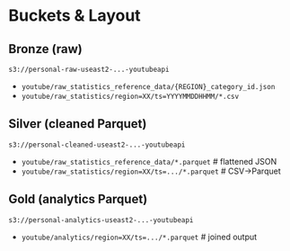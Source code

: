 # Buckets & Layout

## Bronze (raw)
`s3://personal-raw-useast2-...-youtubeapi`
- `youtube/raw_statistics_reference_data/{REGION}_category_id.json`
- `youtube/raw_statistics/region=XX/ts=YYYYMMDDHHMM/*.csv`

## Silver (cleaned Parquet)
`s3://personal-cleaned-useast2-...-youtubeapi`
- `youtube/raw_statistics_reference_data/*.parquet`   # flattened JSON
- `youtube/raw_statistics/region=XX/ts=.../*.parquet` # CSV→Parquet

## Gold (analytics Parquet)
`s3://personal-analytics-useast2-...-youtubeapi`
- `youtube/analytics/region=XX/ts=.../*.parquet`      # joined output
